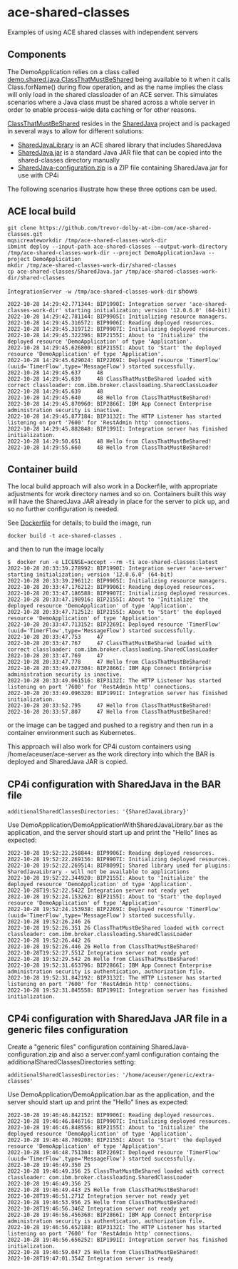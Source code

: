 # ace-shared-classes
Examples of using ACE shared classes with independent servers

## Components

The DemoApplication relies on a class called [demo.shared.java.ClassThatMustBeShared](SharedJava/src/demo/shared/java/ClassThatMustBeShared.java)
being available to it when it calls Class.forName() during flow operation, and as the name implies the class will only 
load in the shared classloader of an ACE server. This simulates scenarios where a Java class must be shared across a 
whole server in order to enable process-wide data caching or for other reasons.

[ClassThatMustBeShared](SharedJava/src/demo/shared/java/ClassThatMustBeShared.java) resides in the [SharedJava](SharedJava) 
project and is packaged in several ways to allow for different solutions:

- [SharedJavaLibrary](SharedJavaLibrary) is an ACE shared library that includes SharedJava
- [SharedJava.jar](SharedJava.jar) is a standard Java JAR file that can be copied into the shared-classes directory manually
- [SharedJava-configuration.zip](SharedJava-configuration.zip) is a ZIP file containing SharedJava.jar for use with CP4i

The following scenarios illustrate how these three options can be used.

## ACE local build

```
git clone https://github.com/trevor-dolby-at-ibm-com/ace-shared-classes.git
mqsicreateworkdir /tmp/ace-shared-classes-work-dir
ibmint deploy --input-path ace-shared-classes --output-work-directory /tmp/ace-shared-classes-work-dir --project DemoApplicationJava --project DemoApplication
mkdir /tmp/ace-shared-classes-work-dir/shared-classes
cp ace-shared-classes/SharedJava.jar /tmp/ace-shared-classes-work-dir/shared-classes
```

`IntegrationServer -w /tmp/ace-shared-classes-work-dir` shows
```
2022-10-28 14:29:42.771344: BIP1990I: Integration server 'ace-shared-classes-work-dir' starting initialization; version '12.0.6.0' (64-bit)
2022-10-28 14:29:42.781144: BIP9905I: Initializing resource managers.
2022-10-28 14:29:45.316572: BIP9906I: Reading deployed resources.
2022-10-28 14:29:45.319712: BIP9907I: Initializing deployed resources.
2022-10-28 14:29:45.322396: BIP2155I: About to 'Initialize' the deployed resource 'DemoApplication' of type 'Application'.
2022-10-28 14:29:45.626800: BIP2155I: About to 'Start' the deployed resource 'DemoApplication' of type 'Application'.
2022-10-28 14:29:45.629024: BIP2269I: Deployed resource 'TimerFlow' (uuid='TimerFlow',type='MessageFlow') started successfully.
2022-10-28 14:29:45.637     48
2022-10-28 14:29:45.639     48 ClassThatMustBeShared loaded with correct classloader: com.ibm.broker.classloading.SharedClassLoader
2022-10-28 14:29:45.639     48
2022-10-28 14:29:45.640     48 Hello from ClassThatMustBeShared!
2022-10-28 14:29:45.870960: BIP2866I: IBM App Connect Enterprise administration security is inactive.
2022-10-28 14:29:45.877184: BIP3132I: The HTTP Listener has started listening on port '7600' for 'RestAdmin http' connections.
2022-10-28 14:29:45.882848: BIP1991I: Integration server has finished initialization.
2022-10-28 14:29:50.651     48 Hello from ClassThatMustBeShared!
2022-10-28 14:29:55.660     48 Hello from ClassThatMustBeShared!
```

## Container build

The local build approach will also work in a Dockerfile, with appropriate adjustments for work directory names and so on.
Containers built this way will have the SharedJava JAR already in place for the server to pick up, and so no further 
configuration is needed.

See [Dockerfile](Dockerfile) for details; to build the image, run
```
docker build -t ace-shared-classes .
```
and then to run the image locally
```
$  docker run -e LICENSE=accept --rm -ti ace-shared-classes:latest
2022-10-28 20:33:39.278992: BIP1990I: Integration server 'ace-server' starting initialization; version '12.0.6.0' (64-bit) 
2022-10-28 20:33:39.296112: BIP9905I: Initializing resource managers. 
2022-10-28 20:33:47.176212: BIP9906I: Reading deployed resources. 
2022-10-28 20:33:47.186588: BIP9907I: Initializing deployed resources. 
2022-10-28 20:33:47.198916: BIP2155I: About to 'Initialize' the deployed resource 'DemoApplication' of type 'Application'. 
2022-10-28 20:33:47.712512: BIP2155I: About to 'Start' the deployed resource 'DemoApplication' of type 'Application'. 
2022-10-28 20:33:47.713152: BIP2269I: Deployed resource 'TimerFlow' (uuid='TimerFlow',type='MessageFlow') started successfully. 
2022-10-28 20:33:47.753     47 
2022-10-28 20:33:47.767     47 ClassThatMustBeShared loaded with correct classloader: com.ibm.broker.classloading.SharedClassLoader
2022-10-28 20:33:47.769     47 
2022-10-28 20:33:47.778     47 Hello from ClassThatMustBeShared!
2022-10-28 20:33:49.027304: BIP2866I: IBM App Connect Enterprise administration security is inactive. 
2022-10-28 20:33:49.061516: BIP3132I: The HTTP Listener has started listening on port '7600' for 'RestAdmin http' connections. 
2022-10-28 20:33:49.096320: BIP1991I: Integration server has finished initialization. 
2022-10-28 20:33:52.795     47 Hello from ClassThatMustBeShared!
2022-10-28 20:33:57.807     47 Hello from ClassThatMustBeShared!
```
or the image can be tagged and pushed to a registry and then run in a container environment such as Kubernetes.

This approach will also work for CP4i custom containers using /home/aceuser/ace-server as the work directory into which
the BAR is deployed and SharedJava JAR is copied.

## CP4i configuration with SharedJava in the BAR file

```
additionalSharedClassesDirectories: '{SharedJavaLibrary}'
```

Use DemoApplication/DemoApplicationWithSharedJavaLibrary.bar as the application, and the server should start up and print the "Hello" lines
as expected:
```
2022-10-28 19:52:22.258844: BIP9906I: Reading deployed resources.
2022-10-28 19:52:22.269136: BIP9907I: Initializing deployed resources.
2022-10-28 19:52:22.269514: BIP8099I: Shared library used for plugins: SharedJavaLibrary - will not be available to applications
2022-10-28 19:52:22.344920: BIP2155I: About to 'Initialize' the deployed resource 'DemoApplication' of type 'Application'.
2022-10-28T19:52:22.542Z Integration server not ready yet
2022-10-28 19:52:24.153262: BIP2155I: About to 'Start' the deployed resource 'DemoApplication' of type 'Application'.
2022-10-28 19:52:24.153938: BIP2269I: Deployed resource 'TimerFlow' (uuid='TimerFlow',type='MessageFlow') started successfully.
2022-10-28 19:52:26.246 26
2022-10-28 19:52:26.351 26 ClassThatMustBeShared loaded with correct classloader: com.ibm.broker.classloading.SharedClassLoader
2022-10-28 19:52:26.442 26
2022-10-28 19:52:26.446 26 Hello from ClassThatMustBeShared!
2022-10-28T19:52:27.551Z Integration server not ready yet
2022-10-28 19:52:29.542 26 Hello from ClassThatMustBeShared!
2022-10-28 19:52:31.653796: BIP2866I: IBM App Connect Enterprise administration security is authentication, authorization file.
2022-10-28 19:52:31.842192: BIP3132I: The HTTP Listener has started listening on port '7600' for 'RestAdmin http' connections.
2022-10-28 19:52:31.845558: BIP1991I: Integration server has finished initialization.
```

## CP4i configuration with SharedJava JAR file in a generic files configuration

Create a "generic files" configuration containing SharedJava-configuration.zip and also a server.conf.yaml configuration
containg the additionalSharedClassesDirectories setting:
```
additionalSharedClassesDirectories: '/home/aceuser/generic/extra-classes'
```

Use DemoApplication/DemoApplication.bar as the application, and the server should start up and print the "Hello" lines
as expected:
```
2022-10-28 19:46:46.842152: BIP9906I: Reading deployed resources.
2022-10-28 19:46:46.846716: BIP9907I: Initializing deployed resources.
2022-10-28 19:46:46.848556: BIP2155I: About to 'Initialize' the deployed resource 'DemoApplication' of type 'Application'.
2022-10-28 19:46:48.709208: BIP2155I: About to 'Start' the deployed resource 'DemoApplication' of type 'Application'.
2022-10-28 19:46:48.751304: BIP2269I: Deployed resource 'TimerFlow' (uuid='TimerFlow',type='MessageFlow') started successfully.
2022-10-28 19:46:49.350 25
2022-10-28 19:46:49.356 25 ClassThatMustBeShared loaded with correct classloader: com.ibm.broker.classloading.SharedClassLoader
2022-10-28 19:46:49.356 25
2022-10-28 19:46:49.443 25 Hello from ClassThatMustBeShared!
2022-10-28T19:46:51.271Z Integration server not ready yet
2022-10-28 19:46:53.956 25 Hello from ClassThatMustBeShared!
2022-10-28T19:46:56.346Z Integration server not ready yet
2022-10-28 19:46:56.456368: BIP2866I: IBM App Connect Enterprise administration security is authentication, authorization file.
2022-10-28 19:46:56.652188: BIP3132I: The HTTP Listener has started listening on port '7600' for 'RestAdmin http' connections.
2022-10-28 19:46:56.656252: BIP1991I: Integration server has finished initialization.
2022-10-28 19:46:59.047 25 Hello from ClassThatMustBeShared!
2022-10-28T19:47:01.354Z Integration server is ready
```

